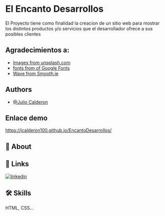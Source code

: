 # El Encanto Desarrollos

El Proyecto tiene como finalidad la creacion de un sitio web para mostrar los distintos 
productos y/o servicios que el desarrollador ofrece a sus posibles clientes

## Agradecimientos a:

 - [Images from unsplash.com](https://unsplash.com/)
 - [fonts from of Google Fonts](https://fonts.google.com/?query=RALE)
 - [Wave from Smooth.ie](https://smooth.ie/blogs/news/svg-wavey-transitions-between-sections)


## Authors

- [@Julio Calderon](https://github.com/jcalderon100)


## Enlace demo

https://jcalderon100.github.io/EncantoDesarrollos/


## 🚀 About



## 🔗 Links
[![linkedin](https://media-exp1.licdn.com/dms/image/C4E03AQHIKGkBeg07nA/profile-displayphoto-shrink_200_200/0/1643349026225?e=1669248000&v=beta&t=nZgDOvKB7JrIDd9TCDyxBMU72YCPquCi68NkoHxSHfc)](https://www.linkedin.com/in/julio-c-0b060522b)


## 🛠 Skills
HTML, CSS...

